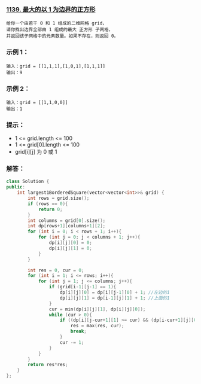### [1139. 最大的以 1 为边界的正方形](https://leetcode-cn.com/problems/largest-1-bordered-square/)
```
给你一个由若干 0 和 1 组成的二维网格 grid，
请你找出边界全部由 1 组成的最大 正方形 子网格，
并返回该子网格中的元素数量。如果不存在，则返回 0。
```
### 示例 1：
```
输入：grid = [[1,1,1],[1,0,1],[1,1,1]]
输出：9
```
### 示例 2：
```
输入：grid = [[1,1,0,0]]
输出：1
```
### 提示：
- 1 <= grid.length <= 100
- 1 <= grid[0].length <= 100
- grid[i][j] 为 0 或 1
### 解答：
```C++
class Solution {
public:
    int largest1BorderedSquare(vector<vector<int>>& grid) {
        int rows = grid.size();
        if (rows == 0){
            return 0;
        }       
        int columns = grid[0].size();
        int dp[rows+1][columns+1][2];
        for (int i = 0; i < rows + 1; i++){
            for (int j = 0; j < columns + 1; j++){
                dp[i][j][0] = 0;
                dp[i][j][1] = 0;
            }
        }

        int res = 0, cur = 0;
        for (int i = 1; i <= rows; i++){
            for (int j = 1; j <= columns; j++){
                if (grid[i-1][j-1] == 1){
                    dp[i][j][0] = dp[i][j-1][0] + 1; //左边的1
                    dp[i][j][1] = dp[i-1][j][1] + 1; //上面的1
                }
                cur = min(dp[i][j][1], dp[i][j][0]);
                while (cur > 0){
                    if ((dp[i][j-cur+1][1] >= cur) && (dp[i-cur+1][j][0] >= cur)){
                        res = max(res, cur);
                        break;
                    }
                    cur -= 1;
                }
            }
        }
        return res*res;
    }
};
```
